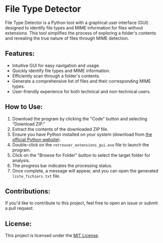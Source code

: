 # File Type Detector

File Type Detector is a Python tool with a graphical user interface (GUI) designed to identify file types and MIME information for files without extensions. This tool simplifies the process of exploring a folder's contents and revealing the true nature of files through MIME detection.

## Features:

- Intuitive GUI for easy navigation and usage.
- Quickly identify file types and MIME information.
- Efficiently scan through a folder's contents.
- Generate a comprehensive list of files and their corresponding MIME types.
- User-friendly experience for both technical and non-technical users.

## How to Use:

1. Download the program by clicking the "Code" button and selecting "Download ZIP."
2. Extract the contents of the downloaded ZIP file.
3. Ensure you have Python installed on your system (download from [the official Python website](https://www.python.org/)).
4. Double-click on the `retrouver_extensions_gui.exe` file to launch the program.
5. Click on the "Browse for Folder" button to select the target folder for analysis.
6. The progress bar indicates the processing status.
7. Once complete, a message will appear, and you can open the generated `liste_fichiers.txt` file.

## Contributions:

If you'd like to contribute to this project, feel free to open an issue or submit a pull request.

## License:

This project is licensed under the [MIT License](LICENSE).
